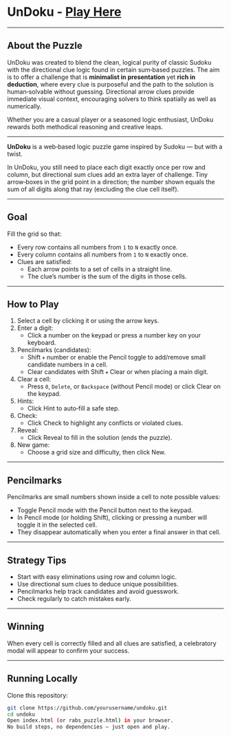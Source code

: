 # UnDoku - [Play Here](https://ugm616.github.io/undoku/)

---

## About the Puzzle

UnDoku was created to blend the clean, logical purity of classic Sudoku with the directional clue logic found in certain sum‑based puzzles. The aim is to offer a challenge that is **minimalist in presentation** yet **rich in deduction**, where every clue is purposeful and the path to the solution is human‑solvable without guessing. Directional arrow clues provide immediate visual context, encouraging solvers to think spatially as well as numerically.  

Whether you are a casual player or a seasoned logic enthusiast, UnDoku rewards both methodical reasoning and creative leaps.

---

**UnDoku** is a web‑based logic puzzle game inspired by Sudoku — but with a twist.

In UnDoku, you still need to place each digit exactly once per row and column, but directional sum clues add an extra layer of challenge. Tiny arrow‑boxes in the grid point in a direction; the number shown equals the sum of all digits along that ray (excluding the clue cell itself).

---

## Goal

Fill the grid so that:

- Every row contains all numbers from `1` to `N` exactly once.
- Every column contains all numbers from `1` to `N` exactly once.
- Clues are satisfied:  
  - Each arrow points to a set of cells in a straight line.  
  - The clue’s number is the sum of the digits in those cells.

---

## How to Play

1. Select a cell by clicking it or using the arrow keys.
2. Enter a digit:
   - Click a number on the keypad or press a number key on your keyboard.
3. Pencilmarks (candidates):
   - Shift + number or enable the Pencil toggle to add/remove small candidate numbers in a cell.
   - Clear candidates with Shift + Clear or when placing a main digit.
4. Clear a cell:
   - Press `0`, `Delete`, or `Backspace` (without Pencil mode) or click Clear on the keypad.
5. Hints:
   - Click Hint to auto‑fill a safe step.
6. Check:
   - Click Check to highlight any conflicts or violated clues.
7. Reveal:
   - Click Reveal to fill in the solution (ends the puzzle).
8. New game:
   - Choose a grid size and difficulty, then click New.

---

## Pencilmarks

Pencilmarks are small numbers shown inside a cell to note possible values:
- Toggle Pencil mode with the Pencil button next to the keypad.
- In Pencil mode (or holding Shift), clicking or pressing a number will toggle it in the selected cell.
- They disappear automatically when you enter a final answer in that cell.

---

## Strategy Tips

- Start with easy eliminations using row and column logic.
- Use directional sum clues to deduce unique possibilities.
- Pencilmarks help track candidates and avoid guesswork.
- Check regularly to catch mistakes early.

---

## Winning

When every cell is correctly filled and all clues are satisfied, a celebratory modal will appear to confirm your success.

---

## Running Locally

   Clone this repository:
   ```bash
   git clone https://github.com/yourusername/undoku.git
   cd undoku
   Open index.html (or rabs_puzzle.html) in your browser.
   No build steps, no dependencies — just open and play.
